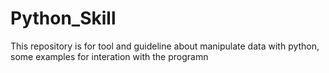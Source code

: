# Python_Skill

This repository is for tool and guideline about manipulate data with python, some examples for interation with the programn
